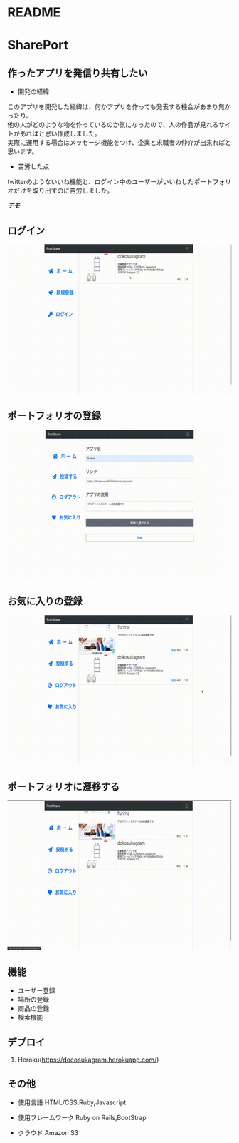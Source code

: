 # README
# SharePort

## 作ったアプリを発信り共有したい
- 開発の経緯

このアプリを開発した経緯は、何かアプリを作っても発表する機会があまり無かったり、</br>
他の人がどのような物を作っているのか気になったので、人の作品が見れるサイトがあればと思い作成しました。</br>
実際に運用する場合はメッセージ機能をつけ、企業と求職者の仲介が出来ればと思います。

- 苦労した点

twitterのようないいね機能と、ログイン中のユーザーがいいねしたポートフォリオだけを取り出すのに苦労しました。

***デモ***
## ログイン
![ログイン](app/assets/image/1.gif)
## ポートフォリオの登録
![場所の登録](app/assets/image/2.gif)
## お気に入りの登録
![商品の登録](app/assets/image/3.gif)
## ポートフォリオに遷移する
![商品の検索](app/assets/image/4.gif)

## 機能

- ユーザー登録
- 場所の登録
- 商品の登録
- 検索機能

## デプロイ

1. Heroku(https://docosukagram.herokuapp.com/)</br>


## その他
- 使用言語 HTML/CSS,Ruby,Javascript</br>

- 使用フレームワーク Ruby on Rails,BootStrap</br>

- クラウド Amazon S3
